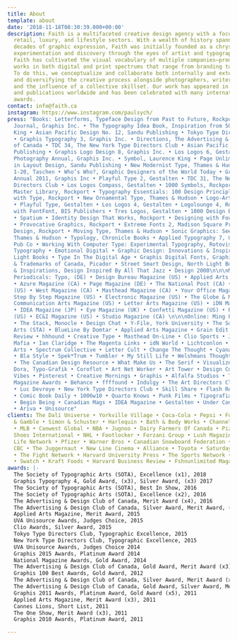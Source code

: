 ```yaml
---
title: About
template: about
date: '2018-11-18T08:30:39.000+00:00'
description: Faith is a multifaceted creative design agency with a focus on fashion,
  retail, luxury, and lifestyle sectors. With a wealth of history spanning over two
  decades of graphic expression, Faith was initially founded as a chrysalis of design
  experimentation and discovery through the eyes of artist and typographer, Paul Sych.
  Faith has cultivated the visual vocabulary of multiple companies—producing prolific
  works in both digital and print spectrums that range from branding to motion design.
  To do this, we conceptualize and collaborate both internally and externally—purifying
  and diversifying the creative process alongside photographers, writers, producers,
  and the influence of a collective skillset. Our work has appeared in numerous books
  and publications worldwide and has been celebrated with many international design
  awards.
contact: info@faith.ca
instagram: https://www.instagram.com/paulsych/
press: "Books: Letterforms, Typeface Design from Past to Future, Rockport • Graphis
  Journal, Graphis Inc. • The Typography Idea Book, Inspiration from 50 Masters, Laurence
  King • Asian Pacific Design No. 12, Sandu Publishing • Tokyo Type Directors Club
  • Graphis Typography 3, Graphis Inc. • Directions, The Advertising & Design Club
  of Canada • TDC 34, The New York Type Directors Club • Asian Pacific Design, Sandu
  Publishing • Graphis Logo Design 8, Graphis Inc. • Los Logos 6, Gestalten • Graphis
  Photography Annual, Graphis Inc. • Symbol, Laurence King • Page Unlimited: Innovations
  in Layout Design, Sandu Publishing • New Modernist Type, Thames & Hudson • Fuse
  1-20, Taschen • Who’s Who?, Graphic Designers of the World Today • Graphis Design
  Annual 2011, Graphis Inc • Playful Type 2, Gestalten • TDC 31, The New York Type
  Directors Club • Los Logos Compass, Gestalten • 1000 Symbols, Rockport • Logolounge
  Master Library, Rockport • Typography Essentials: 100 Design Principles for Working
  with Type, Rockport • New Ornamental Type, Thames & Hudson • Logo-Art, Rotovision
  • Playful Type, Gestalten • Los Logos 4, Gestalten • Logolounge 4, Rockport • Made
  with FontFont, BIS Publishers • Tres Logos, Gestalten • 1000 Design Elements, Rockport
  • Spatium • Identity Design That Works, Rockport • Designing with Found Objects
  • Provocative Graphics, Rockport • Extreme Fonts 2, Madison Square Press • Radical
  Design, Rockport • Moving Type, Thames & Hudson • Sonic Graphics: Seeing Sound,
  Thames & Hudson • Typology, Chronicle Books • Applied Typography 7, Graphic Sha
  Pub Co • Working With Computer Type: Experimental Typography, Rotovision • New International
  Typography • Emotional Digital • Graphic Design: Innovations & Inspirations 2, North
  Light Books • Type In The Digital Age • Graphis Digital Fonts, Graphis Inc • Symbols
  & Trademarks of Canada, Picador • Street Smart Design, North Light Books • Innovations
  & Inspirations, Design Inspired By All That Jazz • Design 2000\n\n\nMagazines &
  Periodicals: Typo, (DE) • Design Bureau Magazine (US) • Applied Arts Magazine (CA)
  • Azure Magazine (CA) • Page Magazine (DE) • The National Post (CA) • How Magazine
  (US) • West Magazine (CA) • Masthead Magazine (CA) • Your Office Magazine (CA) •
  Step By Step Magazine (US) • Electronic Magazine (US) • The Globe & Mail (CA) •
  Communication Arts Magazine (US) • Letter Arts Magazine (US) • iDN Magazine (JP)
  • IDEA Magazine (JP) • Eye Magazine (UK) • Confetti Magazine (US) • Fontasia Magazine
  (US) • EC&I Magazine (US) • Studio Magazine (CA) \n\n\nOnline: Ming Pao Daily News
  • The Stack, Monocle • Design Chat • Y-File, York University • The Society of Typographic
  Arts (STA) • BlueLine By Domtar • Applied Arts Magazine • Grain Edit • Creative
  Review • hhhound • Creative Type • Masthead On-Line • Clio Sports • Jsonline • Design
  Mafia • Ian Claridge • The Magenta Links • idN World • Lichtconlon • Communication
  Arts • Spectrum Collective • Letter Cult • Change The Thought • Cyana Trendland
  • Bla Style • Spek*Trum • Tumbler • My Still Life • Welshmans Thoughts • How Magazine
  • The Canadian Design Resource • What Make Us • The Serif • Visualize Us • Ball
  Dora, Typo-Grafik • Coroflot • Art Net Worker • Art Tower • Design Collector • Net
  Vibes • Pinterest • Creative Mornings • Graphis • Alfalfa Studios • The National
  Magazine Awards • Behance • ffffound • Indulgy • The Art Directors Club of Canada
  • Luc Devroye • New York Type Directors Club • Skill Share • Flash Reproductions
  • Comic Book Daily • 1006w10 • Quarto Knows • Punk Films • Tipografia • Polyvore
  • Begin Being • Canadian Mags • IDEA Magazine • Gestalten • Under Consideration
  • Ariva • Unisource"
clients: The Dalí Universe • Yorkville Village • Coca-Cola • Pepsi • Ford • Proctor
  & Gamble • Simon & Schuster • Harlequin • Bath & Body Works • Channel Zero • McDonalds
  • MLB • Canwest Global • NBA • Jugnoo • Dairy Farmers Of Canada • Pizza Nova • Bata
  Shoes International • NHL • Footlocker • Forzani Group • Lush Magazine • Outdoor
  Life Network • Pfizer • Warner Bros • Canadian Snowboard Federation • Bacardi •
  CBC • The Juggernaut • New Line Cinema • Alliance • Toyota • Saturday Night Magazine
  • The Fight Network • Harvard University Press • The Sports Network • Terra Footwear
  • Swatch • Kraft Foods • Harvard Business Review • Fshnunlimited Magazine
awards: |-
  The Society of Typographic Arts (SOTA), Excellence (x1), 2018
  Graphis Typography 4, Gold Award, (x3), Silver Award, (x3) 2017
  The Society of Typographic Arts (SOTA), Best In Show, 2016
  The Society of Typographic Arts (SOTA), Excellence (x2), 2016
  The Advertising & Design Club of Canada, Merit Award (x4), 2016
  The Advertising & Design Club of Canada, Silver Award, Merit Award, (x4), 2015
  Applied Arts Magazine, Merit Award, 2015
  UVA Unisource Awards, Judges Choice, 2015
  Clio Awards, Silver Award, 2015
  Tokyo Type Directors Club, Typographic Excellence, 2015
  New York Type Directors Club, Typographic Excellence, 2015
  UVA Unisource Awards, Judges Choice 2014
  Graphis 2015 Awards, Platinum Award 2014
  National Magazine Awards, Gold Award, 2014
  The Advertising & Design Club of Canada, Gold Award, Merit Award (x3), 2014
  Graphis 100 Best Awards, Gold Award, 2012
  The Advertising & Design Club of Canada, Silver Award, Merit Award (x4), 2012
  The Advertising & Design Club of Canada, Gold Award, Silver Award, Merit Award (x3), 2011
  Graphis 2011 Awards, Platinum Award, Gold Award (x5), 2011
  Applied Arts Magazine, Merit Award (x3), 2011
  Cannes Lions, Short List, 2011
  The One Show, Merit Award (x3), 2011
  Graphis 2010 Awards, Platinum Award, 2011

---
```

